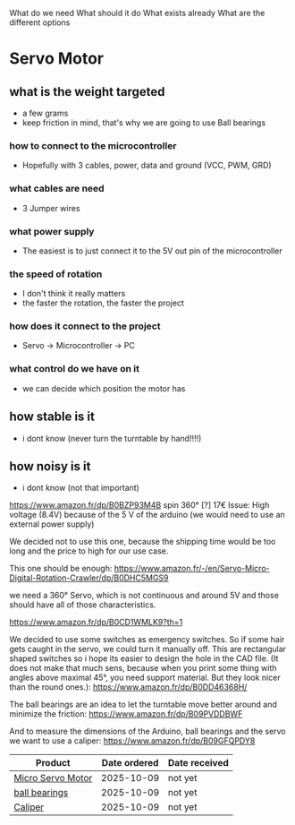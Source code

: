 What do we need 
What should it do 
What exists already 
What are the different options 

# Servo Motor

## what is the weight targeted 
- a few grams 
- keep friction in mind, that's why we are going to use Ball bearings

### how to connect to the microcontroller 
- Hopefully with 3 cables, power, data and ground (VCC, PWM, GRD)
### what cables are need 
- 3 Jumper wires
### what power supply 
- The easiest is to just connect it to the 5V out pin of the microcontroller
### the speed of rotation 
- I don't think it really matters
- the faster the rotation, the faster the project
### how does it connect to the project 
- Servo -> Microcontroller -> PC
### what control do we have on it 
- we can decide which position the motor has
## how stable is it 
- i dont know (never turn the turntable by hand!!!!)

## how noisy is it
- i dont know (not that important)









https://www.amazon.fr/dp/B0BZP93M4B
spin 360° [?]
17€
Issue: High voltage (8.4V) because of the 5 V of the arduino (we would need to use an external power supply)

We decided not to use this one, because the shipping time would be too long and the price to high for our use case.

This one should be enough:
https://www.amazon.fr/-/en/Servo-Micro-Digital-Rotation-Crawler/dp/B0DHC5MGS9

we need a 360° Servo, which is not continuous and around 5V and those should have all of those characteristics.

https://www.amazon.fr/dp/B0CD1WMLK9?th=1

We decided to use some switches as emergency switches. So if some hair gets caught in the servo, we could turn it manually off. This are rectangular shaped switches so i hope its easier to design the hole in the CAD file. (It does not make that much sens, because when you print some thing with angles above maximal 45°, you need support material.  But they look nicer than the round ones.):
https://www.amazon.fr/dp/B0DD46368H/

The ball bearings are an idea to let the turntable move better around and minimize the friction:
https://www.amazon.fr/dp/B09PVDDBWF

And to measure the dimensions of the Arduino, ball bearings and the servo we want to use a caliper:
https://www.amazon.fr/dp/B09GFQPDY8



| Product                                                  | Date ordered | Date received |
| -------------------------------------------------------- | ------------ | ------------- |
| [Micro Servo Motor](https://www.amazon.fr/dp/B0CD1WMLK9) | 2025-10-09   | not yet       |
| [ball bearings](https://www.amazon.fr/dp/B09PVDDBWF)     | 2025-10-09   | not yet       |
| [Caliper](https://www.amazon.fr/dp/B09GFQPDY8)           | 2025-10-09   | not yet       |
